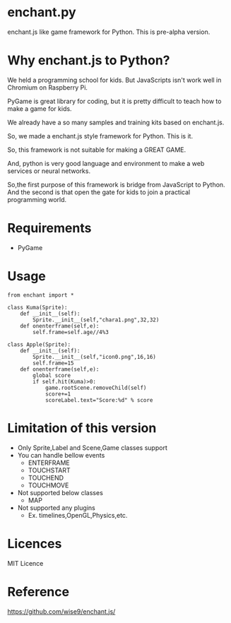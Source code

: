 # enchant.py
enchant.js like game framework for Python.
This is pre-alpha version.

# Why enchant.js to Python?

We held a programming school for kids.
But JavaScripts isn't work well in Chromium on Raspberry Pi.

PyGame is great library for coding, but it is pretty difficult to teach how to make a game for kids.

We already have a so many samples and training kits based on enchant.js.


So, we made a enchant.js style framework for Python.
This is it.

So, this framework is not suitable for making a GREAT GAME.


And, python is very good language and environment to make a web services or neural networks.

So,the first purpose of this framework is bridge from JavaScript to Python.
And the second is that open the gate for kids to join a practical programming world.

# Requirements

- PyGame

# Usage

~~~
from enchant import *

class Kuma(Sprite):
	def __init__(self):
		Sprite.__init__(self,"chara1.png",32,32)
	def onenterframe(self,e):
		self.frame=self.age//4%3

class Apple(Sprite):
	def __init__(self):
		Sprite.__init__(self,"icon0.png",16,16)
		self.frame=15
	def onenterframe(self,e):
		global score
		if self.hit(Kuma)>0:
			game.rootScene.removeChild(self)
			score+=1
			scoreLabel.text="Score:%d" % score
~~~

# Limitation of this version

- Only Sprite,Label and Scene,Game classes support
- You can handle bellow events
  - ENTERFRAME
  - TOUCHSTART
  - TOUCHEND
  - TOUCHMOVE
- Not supported below classes
  - MAP
- Not supported any plugins
  - Ex. timelines,OpenGL,Physics,etc.


# Licences

MIT Licence

# Reference

https://github.com/wise9/enchant.js/
